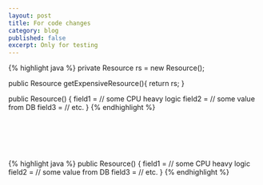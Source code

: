 ```yaml
---
layout: post
title: For code changes
category: blog
published: false
excerpt: Only for testing
---
```


<style type="text/css">
    @import url('https://fonts.googleapis.com/css?family=Source+Code+Pro');
     .highlight {
        font-family: 'Source Code Pro', monospace;
        width: fit-content;
        padding: 0 10px;
        padding-right: 150px;
        box-shadow: 10px 10px 20px -3px rgba(122,117,122,1);
     }

     .markdown-body code {
        font-family: 'Source Code Pro', monospace;
        font-size: 100%;
     }
 </style>

{% highlight java %}
private Resource rs = new Resource();

public Resource getExpensiveResource(){
    return rs;
}

public Resource() {
    field1 = // some CPU heavy logic
    field2 = // some value from DB
    field3 = // etc.
}
{% endhighlight %}


<br/>
<br/>
<br/>
<br/>


{% highlight java %}
public Resource() {
    field1 = // some CPU heavy logic
    field2 = // some value from DB
    field3 = // etc.
}
{% endhighlight %}

<br/>
<br/>

